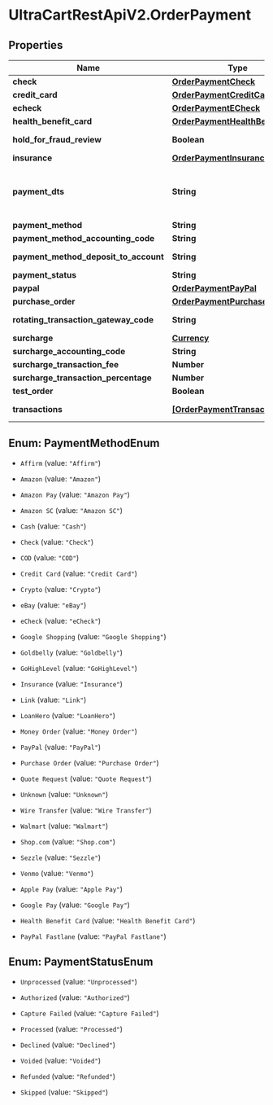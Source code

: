 # UltraCartRestApiV2.OrderPayment

## Properties

Name | Type | Description | Notes
------------ | ------------- | ------------- | -------------
**check** | [**OrderPaymentCheck**](OrderPaymentCheck.md) |  | [optional] 
**credit_card** | [**OrderPaymentCreditCard**](OrderPaymentCreditCard.md) |  | [optional] 
**echeck** | [**OrderPaymentECheck**](OrderPaymentECheck.md) |  | [optional] 
**health_benefit_card** | [**OrderPaymentHealthBenefitCard**](OrderPaymentHealthBenefitCard.md) |  | [optional] 
**hold_for_fraud_review** | **Boolean** | True if order has been held for fraud review | [optional] 
**insurance** | [**OrderPaymentInsurance**](OrderPaymentInsurance.md) |  | [optional] 
**payment_dts** | **String** | Date/time that the payment was successfully processed, for new orders, this field is only considered if channel_partner.skip_payment_processing is true | [optional] 
**payment_method** | **String** | Payment method | [optional] 
**payment_method_accounting_code** | **String** | Payment method QuickBooks code | [optional] 
**payment_method_deposit_to_account** | **String** | Payment method QuickBooks deposit account | [optional] 
**payment_status** | **String** | Payment status | [optional] 
**paypal** | [**OrderPaymentPayPal**](OrderPaymentPayPal.md) |  | [optional] 
**purchase_order** | [**OrderPaymentPurchaseOrder**](OrderPaymentPurchaseOrder.md) |  | [optional] 
**rotating_transaction_gateway_code** | **String** | Rotating transaction gateway code used to process this order | [optional] 
**surcharge** | [**Currency**](Currency.md) |  | [optional] 
**surcharge_accounting_code** | **String** | Surcharge accounting code | [optional] 
**surcharge_transaction_fee** | **Number** | Surcharge transaction fee | [optional] 
**surcharge_transaction_percentage** | **Number** | Surcharge transaction percentage | [optional] 
**test_order** | **Boolean** | True if this is a test order | [optional] 
**transactions** | [**[OrderPaymentTransaction]**](OrderPaymentTransaction.md) | Transactions associated with processing this payment | [optional] 



## Enum: PaymentMethodEnum


* `Affirm` (value: `"Affirm"`)

* `Amazon` (value: `"Amazon"`)

* `Amazon Pay` (value: `"Amazon Pay"`)

* `Amazon SC` (value: `"Amazon SC"`)

* `Cash` (value: `"Cash"`)

* `Check` (value: `"Check"`)

* `COD` (value: `"COD"`)

* `Credit Card` (value: `"Credit Card"`)

* `Crypto` (value: `"Crypto"`)

* `eBay` (value: `"eBay"`)

* `eCheck` (value: `"eCheck"`)

* `Google Shopping` (value: `"Google Shopping"`)

* `Goldbelly` (value: `"Goldbelly"`)

* `GoHighLevel` (value: `"GoHighLevel"`)

* `Insurance` (value: `"Insurance"`)

* `Link` (value: `"Link"`)

* `LoanHero` (value: `"LoanHero"`)

* `Money Order` (value: `"Money Order"`)

* `PayPal` (value: `"PayPal"`)

* `Purchase Order` (value: `"Purchase Order"`)

* `Quote Request` (value: `"Quote Request"`)

* `Unknown` (value: `"Unknown"`)

* `Wire Transfer` (value: `"Wire Transfer"`)

* `Walmart` (value: `"Walmart"`)

* `Shop.com` (value: `"Shop.com"`)

* `Sezzle` (value: `"Sezzle"`)

* `Venmo` (value: `"Venmo"`)

* `Apple Pay` (value: `"Apple Pay"`)

* `Google Pay` (value: `"Google Pay"`)

* `Health Benefit Card` (value: `"Health Benefit Card"`)

* `PayPal Fastlane` (value: `"PayPal Fastlane"`)





## Enum: PaymentStatusEnum


* `Unprocessed` (value: `"Unprocessed"`)

* `Authorized` (value: `"Authorized"`)

* `Capture Failed` (value: `"Capture Failed"`)

* `Processed` (value: `"Processed"`)

* `Declined` (value: `"Declined"`)

* `Voided` (value: `"Voided"`)

* `Refunded` (value: `"Refunded"`)

* `Skipped` (value: `"Skipped"`)




